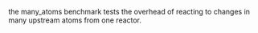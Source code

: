 the many_atoms benchmark tests the overhead of reacting to changes in many upstream atoms from one reactor.
